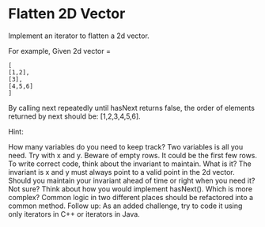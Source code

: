 # Flatten 2D Vector

Implement an iterator to flatten a 2d vector.

For example,
Given 2d vector =

    [
    [1,2],
    [3],
    [4,5,6]
    ]
 

By calling next repeatedly until hasNext returns false, the order of elements returned by next should be: \[1,2,3,4,5,6\].

Hint:

How many variables do you need to keep track?
Two variables is all you need. Try with x and y.
Beware of empty rows. It could be the first few rows.
To write correct code, think about the invariant to maintain. What is it?
The invariant is x and y must always point to a valid point in the 2d vector. Should you maintain your invariant ahead of time or right when you need it?
Not sure? Think about how you would implement hasNext(). Which is more complex?
Common logic in two different places should be refactored into a common method.
Follow up:
As an added challenge, try to code it using only iterators in C++ or iterators in Java.

 